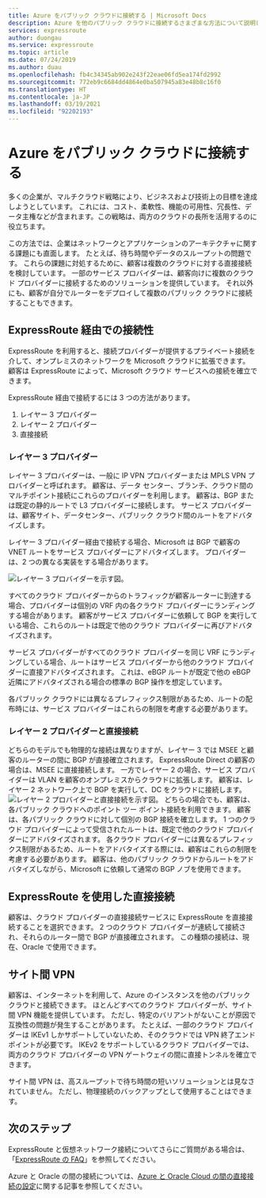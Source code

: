 ```yaml
---
title: Azure をパブリック クラウドに接続する | Microsoft Docs
description: Azure を他のパブリック クラウドに接続するさまざまな方法について説明します
services: expressroute
author: duongau
ms.service: expressroute
ms.topic: article
ms.date: 07/24/2019
ms.author: duau
ms.openlocfilehash: fb4c34345ab902e243f22eae06fd5ea174fd2992
ms.sourcegitcommit: 772eb9c6684dd4864e0ba507945a83e48b8c16f0
ms.translationtype: HT
ms.contentlocale: ja-JP
ms.lasthandoff: 03/19/2021
ms.locfileid: "92202193"
---
```

# <a name="connecting-azure-with-public-clouds"></a>Azure をパブリック クラウドに接続する

多くの企業が、マルチクラウド戦略により、ビジネスおよび技術上の目標を達成しようとしています。 これには、コスト、柔軟性、機能の可用性、冗長性、データ主権などが含まれます。この戦略は、両方のクラウドの長所を活用するのに役立ちます。 

この方法では、企業はネットワークとアプリケーションのアーキテクチャに関する課題にも直面します。 たとえば、待ち時間やデータのスループットの問題です。 これらの課題に対処するために、顧客は複数のクラウドに対する直接接続を検討しています。 一部のサービス プロバイダーは、顧客向けに複数のクラウド プロバイダーに接続するためのソリューションを提供しています。 それ以外にも、顧客が自分でルーターをデプロイして複数のパブリック クラウドに接続することもできます。
## <a name="connectivity-via-expressroute"></a>ExpressRoute 経由での接続性
ExpressRoute を利用すると、接続プロバイダーが提供するプライベート接続を介して、オンプレミスのネットワークを Microsoft クラウドに拡張できます。 顧客は ExpressRoute によって、Microsoft クラウド サービスへの接続を確立できます。

ExpressRoute 経由で接続するには 3 つの方法があります。

1. レイヤー 3 プロバイダー
2. レイヤー 2 プロバイダー
3. 直接接続

### <a name="layer3-provider"></a>レイヤー 3 プロバイダー

レイヤー 3 プロバイダーは、一般に IP VPN プロバイダーまたは MPLS VPN プロバイダーと呼ばれます。 顧客は、データ センター、ブランチ、クラウド間のマルチポイント接続にこれらのプロバイダーを利用します。 顧客は、BGP または既定の静的ルートで L3 プロバイダーに接続します。 サービス プロバイダーは、顧客サイト、データセンター、パブリック クラウド間のルートをアドバタイズします。 
 
レイヤー 3 プロバイダー経由で接続する場合、Microsoft は BGP で顧客の VNET ルートをサービス プロバイダーにアドバタイズします。 プロバイダーは、2 つの異なる実装をする場合があります。

![レイヤー 3 プロバイダーを示す図。](media/expressroute-connect-azure-to-public-cloud/azure-to-public-clouds-l3.png)

すべてのクラウド プロバイダーからのトラフィックが顧客ルーターに到達する場合、プロバイダーは個別の VRF 内の各クラウド プロバイダーにランディングする場合があります。 顧客がサービス プロバイダーに依頼して BGP を実行している場合、これらのルートは既定で他のクラウド プロバイダーに再びアドバタイズされます。 

サービス プロバイダーがすべてのクラウド プロバイダーを同じ VRF にランディングしている場合、ルートはサービス プロバイダーから他のクラウド プロバイダーに直接アドバタイズされます。 これは、eBGP ルートが既定で他の eBGP 近隣にアドバタイズされる場合の標準の BGP 操作を想定しています。

各パブリック クラウドには異なるプレフィックス制限があるため、ルートの配布時には、サービス プロバイダーはこれらの制限を考慮する必要があります。

### <a name="layer2-provider-and-direct-connection"></a>レイヤー 2 プロバイダーと直接接続

どちらのモデルでも物理的な接続は異なりますが、レイヤー 3 では MSEE と顧客のルーターの間に BGP が直接確立されます。 ExpressRoute Direct の顧客の場合は、MSEE に直接接続します。 一方でレイヤー 2 の場合、サービス プロバイダーは VLAN を顧客のオンプレミスからクラウドに拡張します。 顧客は、レイヤー 2 ネットワーク上で BGP を実行して、DC をクラウドに接続します。
![レイヤー 2 プロバイダーと直接接続を示す図。](media/expressroute-connect-azure-to-public-cloud/azure-to-public-clouds-l2.png)
どちらの場合でも、顧客は、各パブリック クラウドへのポイント ツー ポイント接続を利用できます。 顧客は、各パブリック クラウドに対して個別の BGP 接続を確立します。 1 つのクラウド プロバイダーによって受信されたルートは、既定で他のクラウド プロバイダーにアドバタイズされます。 各クラウド プロバイダーには異なるプレフィックス制限があるため、ルートをアドバタイズする際には、顧客はこれらの制限を考慮する必要があります。 顧客は、他のパブリック クラウドからルートをアドバタイズしながら、Microsoft に依頼して通常の BGP ノブを使用できます。

## <a name="direct-connection-with-expressroute"></a>ExpressRoute を使用した直接接続

顧客は、クラウド プロバイダーの直接接続サービスに ExpressRoute を直接接続することを選択できます。 2 つのクラウド プロバイダーが連続して接続され、それらのルーター間で BGP が直接確立されます。 この種類の接続は、現在、Oracle で使用できます。

## <a name="site-to-site-vpn"></a>サイト間 VPN

顧客は、インターネットを利用して、Azure のインスタンスを他のパブリック クラウドと接続できます。 ほとんどすべてのクラウド プロバイダーが、サイト間 VPN 機能を提供しています。 ただし、特定のバリアントがないことが原因で互換性の問題が発生することがあります。 たとえば、一部のクラウド プロバイダーは IKEv1 しかサポートしていないため、そのクラウドでは VPN 終了エンドポイントが必要です。 IKEv2 をサポートしているクラウド プロバイダーでは、両方のクラウド プロバイダーの VPN ゲートウェイの間に直接トンネルを確立できます。

サイト間 VPN は、高スループットで待ち時間の短いソリューションとは見なされていません。 ただし、物理接続のバックアップとして使用することはできます。

## <a name="next-steps"></a>次のステップ
ExpressRoute と仮想ネットワーク接続についてさらにご質問がある場合は、「[ExpressRoute の FAQ][ER-FAQ]」を参照してください。

Azure と Oracle の間の接続については、[Azure と Oracle Cloud の間の直接接続の設定][ER-OCI]に関する記事を参照してください。

<!--Link References-->
[ER-FAQ]: ./expressroute-faqs.md
[ER-OCI]: ../virtual-machines/workloads/oracle/configure-azure-oci-networking.md